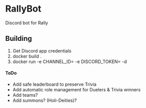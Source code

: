 # RallyBot
Discord bot for Rally

## Building
1. Get Discord app credentials
2. docker build .
3. docker run -e CHANNEL_ID=<discord channel id> -e DISCORD_TOKEN=<discord token> -d <images>

#### ToDo
- Add safe leaderboard to preserve Trivia
- Add automatic role management for Duelers & Trivia winners
- Add teams?
- Add summons? (Holi-Deities)?
